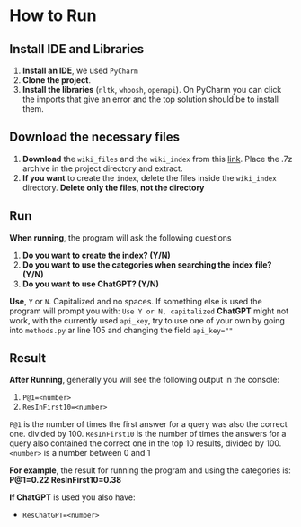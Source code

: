 # How to Run

## Install IDE and Libraries
1. **Install an IDE**, we used `PyCharm`
2. **Clone the project**.
3. **Install the libraries** (`nltk`, `whoosh`, `openapi`). On PyCharm you can click the imports that give an error and the top solution should be to install them.

## Download the necessary files
1. **Download** the `wiki_files` and the `wiki_index` from this  [link](https://drive.google.com/file/d/1bdJMXs7Prtkcewp6E-U4NZSlO6vnGSBX/view?usp=sharing). Place the .7z archive in the project directory and extract.
2. **If you want** to create the `index`, delete the files inside the `wiki_index` directory. **Delete only the files, not the directory**

## Run
**When running**, the program will ask the following questions 
1. **Do you want to create the index? (Y/N)**
2. **Do you want to use the categories when searching the index file? (Y/N)**
3. **Do you want to use ChatGPT? (Y/N)**

**Use**, `Y` or `N`. Capitalized and no spaces. If something else is used the program will prompt you with:
`Use Y or N, capitalized`
**ChatGPT** might not work, with the currently used `api_key`, try to use one of your own by going into `methods.py` ar line 105 and changing the field `api_key=""`

## Result
**After Running**, generally you will see the following output in the console:

1. `P@1=<number>`
2. `ResInFirst10=<number>`

`P@1` is the number of times the first answer for a query was also the correct one. divided by 100.
`ResInFirst10` is the number of times the answers for a query also contained the correct one in the top 10 results, divided by 100.
`<number>` is a number between 0 and 1

**For example**, the result for running the program and using the categories is:
**P@1=0.22**
**ResInFirst10=0.38**

**If ChatGPT** is used you also have:
- `ResChatGPT=<number>`
